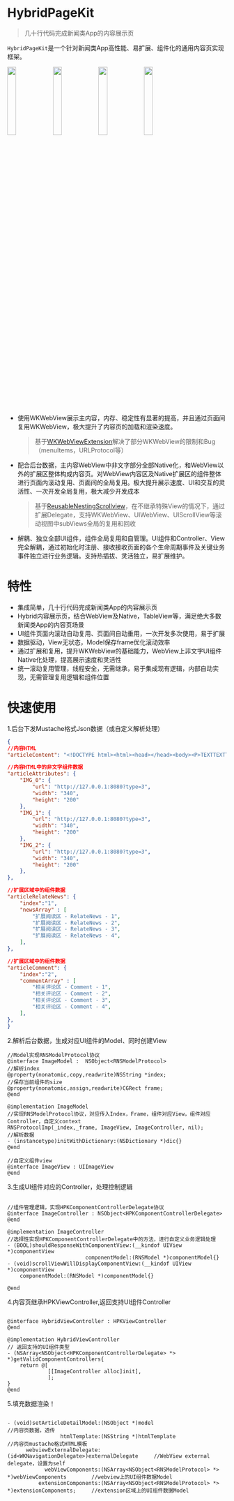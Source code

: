 # HybridPageKit

>几十行代码完成新闻类App的内容展示页

`HybridPageKit`是一个针对新闻类App高性能、易扩展、组件化的通用内容页实现框架。


<div>
<img src="./HybridPageKit/gifs/Hybrid.gif" width="20%">
<img src="./HybridPageKit/gifs/Short.gif" width="20%">
<img src="./HybridPageKit/gifs/Banner.gif" width="20%">
<img src="./HybridPageKit/gifs/Folded.gif" width="20%">
</div>

*	使用WKWebView展示主内容，内存、稳定性有显著的提高，并且通过页面间复用WKWebView，极大提升了内容页的加载和渲染速度。
	
	>基于[WKWebViewExtension](https://github.com/dequan1331/WKWebViewExtension)解决了部分WKWebView的限制和Bug（menuItems，URLProtocol等）

*	配合后台数据，主内容WebView中非文字部分全部Native化，和WebView以外的扩展区整体构成内容页。对WebView内容区及Native扩展区的组件整体进行页面内滚动复用、页面间的全局复用。极大提升展示速度、UI和交互的灵活性、一次开发全局复用，极大减少开发成本
	>基于[ReusableNestingScrollview](https://github.com/dequan1331/ReusableNestingScrollview)，在不继承特殊View的情况下，通过扩展Delegate，支持WKWebView、UIWebView、UIScrollView等滚动视图中subViews全局的复用和回收

* 	解耦、独立全部UI组件，组件全局复用和自管理。UI组件和Controller、View完全解耦，通过初始化时注册、接收接收页面的各个生命周期事件及关键业务事件独立进行业务逻辑。支持热插拔、灵活独立，易扩展维护。


#	特性

*	集成简单，几十行代码完成新闻类App的内容展示页
*	Hybrid内容展示页，结合WebView及Native，TableView等，满足绝大多数新闻类App的内容页场景
* 	UI组件页面内滚动自动复用、页面间自动重用，一次开发多次使用，易于扩展
*  数据驱动，View无状态，Model保存frame优化滚动效率
*  通过扩展和复用，提升WKWebView的基础能力，WebView上非文字UI组件Native化处理，提高展示速度和灵活性
*  统一滚动复用管理，线程安全，无需继承，易于集成现有逻辑，内部自动实现，无需管理复用逻辑和组件位置

#	快速使用


1.后台下发Mustache格式Json数据（或自定义解析处理）
					
```json
{
//内容HTML
"articleContent": "<!DOCTYPE html><html><head></head><body><P>TEXTTEXTTEXTTEXTTEXTTEXT</P><P>{{IMG_0}}</P><P>TEXTTEXTTEXTTEXTTEXTTEXT</P><P>{{IMG_1}}</P><P>TEXTTEXTTEXTTEXTTEXTTEXT</P><P>{{IMG_2}}</P><P>The End</P></body></html>",

//内容HTML中的非文字组件数据
"articleAttributes": {
	"IMG_0": {
	    "url": "http://127.0.0.1:8080?type=3",
	    "width": "340",
	    "height": "200"
	},
	"IMG_1": {
	    "url": "http://127.0.0.1:8080?type=3",
	    "width": "340",
	    "height": "200"
	},
	"IMG_2": {
	    "url": "http://127.0.0.1:8080?type=3",
	    "width": "340",
	    "height": "200"
	},
},  

//扩展区域中的组件数据
"articleRelateNews": {
    "index":"1",
    "newsArray" : [
        "扩展阅读区 - RelateNews - 1",
        "扩展阅读区 - RelateNews - 2",
        "扩展阅读区 - RelateNews - 3",
        "扩展阅读区 - RelateNews - 4",
    ],
}, 

//扩展区域中的组件数据
"articleComment": {
    "index":"2",
    "commentArray" : [
        "相关评论区 - Comment - 1",
        "相关评论区 - Comment - 2",
        "相关评论区 - Comment - 3",
        "相关评论区 - Comment - 4",
    ],
},  
}
```

2.解析后台数据，生成对应UI组件的Model、同时创建View

```objc
//Model实现RNSModelProtocol协议
@interface ImageModel :  NSObject<RNSModelProtocol>
//解析index
@property(nonatomic,copy,readwrite)NSString *index;
//保存当前组件的size
@property(nonatomic,assign,readwrite)CGRect frame;
@end

@implementation ImageModel
//实现RNSModelProtocol协议，对应传入Index，Frame，组件对应View，组件对应Controller，自定义context
RNSProtocolImp(_index,_frame, ImageView, ImageController, nil);
//解析数据
- (instancetype)initWithDictionary:(NSDictionary *)dic{}
@end

//自定义组件view
@interface ImageView : UIImageView
@end
```

3.生成UI组件对应的Controller，处理控制逻辑

```objc

//组件管理逻辑，实现HPKComponentControllerDelegate协议
@interface ImageController : NSObject<HPKComponentControllerDelegate>
@end

@implementation ImageController
//选择性实现HPKComponentControllerDelegate中的方法，进行自定义业务逻辑处理
- (BOOL)shouldResponseWithComponentView:(__kindof UIView *)componentView
                         componentModel:(RNSModel *)componentModel{}
- (void)scrollViewWillDisplayComponentView:(__kindof UIView *)componentView
    componentModel:(RNSModel *)componentModel{}

@end
```


4.内容页继承HPKViewController,返回支持UI组件Controller

```objc

@interface HybridViewController : HPKViewController
@end

@implementation HybridViewController
// 返回支持的UI组件类型
- (NSArray<NSObject<HPKComponentControllerDelegate> *> *)getValidComponentControllers{
    return @[
             [[ImageController alloc]init],
             ];
}
@end
```

5.填充数据渲染！

```objc

- (void)setArticleDetailModel:(NSObject *)model                              //内容页数据，透传
                 htmlTemplate:(NSString *)htmlTemplate                       //内容页mustache格式HTML模板
      webviewExternalDelegate:(id<WKNavigationDelegate>)externalDelegate     //WebView external delegate，设置为self
            webViewComponents:(NSArray<NSObject<RNSModelProtocol> *> *)webViewComponents        //webview上的UI组件数据Model
          extensionComponents:(NSArray<NSObject<RNSModelProtocol> *> *)extensionComponents;     //extension区域上的UI组件数据Model

```




